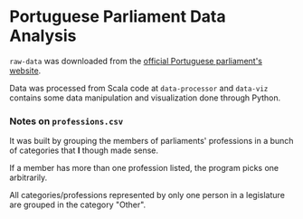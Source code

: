 # Portuguese Parliament Data Analysis

`raw-data` was downloaded from the [official Portuguese parliament's website](https://www.parlamento.pt/Cidadania/Paginas/DARegistoBiografico.aspx).

Data was processed from Scala code at `data-processor` and `data-viz` contains some data manipulation and visualization done through Python. 


### **Notes on `professions.csv`**

It was built by grouping the members of parliaments' professions in a bunch of categories that **I** though made sense.

If a member has more than one profession listed, the program picks one arbitrarily.

All categories/professions represented by only one person in a legislature are grouped in the category "Other".
